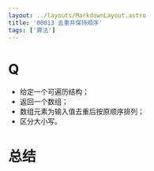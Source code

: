 ```yaml
---
layout: ../layouts/MarkdownLayout.astro
title: '00013 去重并保持顺序'
tags: ['算法']
---
```


# Q

- 给定一个可遍历结构；
- 返回一个数组；
- 数组元素为输入值去重后按原顺序排列；
- 区分大小写。

# 总结

<script>
    function formatter(input) {
        const res = []
        const map = new Map()
        for (const x of input) {
            map.set(x, (map.get(x) || 0) + 1)
            if (map.get(x) === 1) {
                res.push(x)
            }
        }
        return res
    }
    console.log(formatter('abccba'))
    console.log(formatter('abccbaa'))
    console.log(formatter('abccbaab'))
</script>
